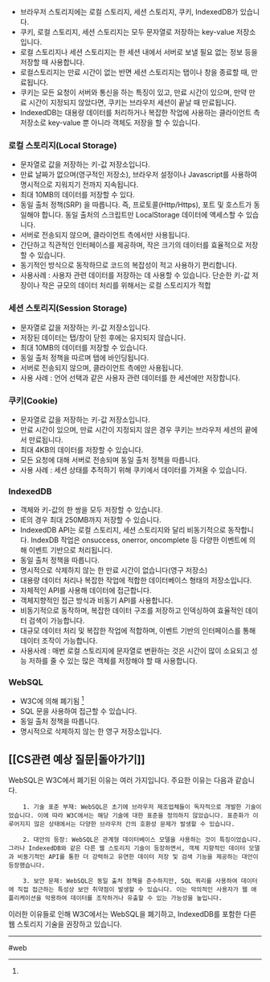- 브라우저 스토리지에는 로컬 스토리지, 세션 스토리지, 쿠키, IndexedDB가 있습니다.
- 쿠키, 로컬 스토리지, 세션 스토리지는 모두 문자열로 저장하는 key-value 저장소입니다.
- 로컬 스토리지나 세션 스토리지는 한 세션 내에서 서버로 보낼 필요 없는 정보 등을 저장할 때 사용합니다.
- 로컬스토리지는 만료 시간이 없는 반면 세션 스토리지는 탭이나 창을 종료할 때, 만료됩니다.
- 쿠키는 모든 요청이 서버와 통신을 하는 특징이 있고, 만료 시간이 있으며, 만약 만료 시간이 지정되지 않았다면, 쿠키는 브라우저 세션이 끝날 때 만료됩니다.
- IndexedDB는 대용량 데이터를 처리하거나 복잡한 작업에 사용하는 클라이언트 측 저장소로 key-value 뿐 아니라 객체도 저장을 할 수 있습니다.

### 로컬 스토리지(Local Storage)
- 문자열로 값을 저장하는 키-값 저장소입니다.
- 만료 날짜가 없으며(영구적인 저장소), 브라우저 설정이나 Javascript를 사용하여 명시적으로 지워지기 전까지 지속됩니다.
- 최대 10MB의 데이터를 저장할 수 있다.
- 동일 출처 정책(SRP) 을 따릅니다. 즉, 프로토콜(Http/Https), 포트 및 호스트가 동일해야 합니다. 동일 출처의 스크립트만 LocalStorage 데이터에 액세스할 수 있습니다.
- 서버로 전송되지 않으며, 클라이언트 측에서만 사용됩니다.
- 간단하고 직관적인 인터페이스를 제공하며, 작은 크기의 데이터를 효율적으로 저장할 수 있습니다.
- 동기적인 방식으로 동작하므로 코드의 복잡성이 적고 사용하기 편리합니다.
- 사용사례 : 사용자 관련 데이터를 저장하는 데 사용할 수 있습니다. 단순한 키-값 저장이나 작은 규모의 데이터 처리를 위해서는 로컬 스토리지가 적합

### 세션 스토리지(Session Storage)
- 문자열로 값을 저장하는 키-값 저장소입니다.
- 저장된 데이터는 탭/창이 닫힌 후에는 유지되지 않습니다.
- 최대 10MB의 데이터를 저장할 수 있습니다.
- 동일 출처 정책을 따르며 탭에 바인딩됩니다.
- 서버로 전송되지 않으며, 클라이언트 측에만 사용됩니다.
- 사용 사례 : 언어 선택과 같은 사용자 관련 데이터를 한 세션에만 저장합니다.

### 쿠키(Cookie)
- 문자열로 값을 저장하는 키-값 저장소입니다.
- 만료 시간이 있으며, 만료 시간이 지정되지 않은 경우 쿠키는 브라우저 세션의 끝에서 만료됩니다.
- 최대 4KB의 데이터를 저장할 수 있습니다.
- 모든 요청에 대해 서버로 전송되며 동일 출처 정책을 따릅니다.
- 사용 사례 : 세션 상태를 추적하기 위해 쿠키에서 데이터를 가져올 수 있습니다.

### IndexedDB
- 객체와 키-값의 한 쌍을 모두 저장할 수 있습니다.
- IE의 경우 최대 250MB까지 저장할 수 있습니다.
- IndexedDB API는 로컬 스토리지, 세션 스토리지와 달리 비동기적으로 동작합니다. IndexDB 작업은 onsuccess, onerror, oncomplete 등 다양한 이벤트에 의해 이벤트 기반으로 처리됩니다.
- 동일 출처 정책을 따릅니다.
- 명시적으로 삭제하지 않는 한 만료 시간이 없습니다(영구 저장소)
- 대용량 데이터 처리나 복잡한 작업에 적합한 데이터베이스 형태의 저장소입니다.
- 자체적인 API를 사용해 데이터에 접근합니다.
- 객체지향적인 접근 방식과 비동기 API를 사용합니다.
- 비동기적으로 동작하며, 복잡한 데이터 구조를 저장하고 인덱싱하여 효율적인 데이터 검색이 가능합니다.
- 대규모 데이터 처리 및 복잡한 작업에 적합하며, 이벤트 기반의 인터페이스를 통해 데이터 조작이 가능합니다.
- 사용사례 : 매번 로컬 스토리지에 문자열로 변환하는 것은 시간이 많이 소요되고 성능 저하를 줄 수 있는 많은 객체를 저장해야 할 때 사용합니다.

### WebSQL
- W3C에 의해 폐기됨 [^폐기된이유]
- SQL 문을 사용하여 접근할 수 있습니다.
- 동일 출처 정책을 따릅니다.
- 명시적으로 삭제하지 않는 한 영구 저장소입니다.



## [[CS관련 예상 질문|돌아가기]]

[^폐기된이유]:  
WebSQL은 W3C에서 폐기된 이유는 여러 가지입니다. 주요한 이유는 다음과 같습니다.
        
	    1. 기술 표준 부재: WebSQL은 초기에 브라우저 제조업체들이 독자적으로 개발한 기술이었습니다. 이에 따라 W3C에서는 해당 기술에 대한 표준을 정의하지 않았습니다. 표준화가 이루어지지 않은 상태에서는 다양한 브라우저 간의 호환성 문제가 발생할 수 있습니다.
	    
	    2. 대안의 등장: WebSQL은 관계형 데이터베이스 모델을 사용하는 것이 특징이었습니다. 그러나 IndexedDB와 같은 다른 웹 스토리지 기술이 등장하면서, 객체 지향적인 데이터 모델과 비동기적인 API를 통한 더 강력하고 유연한 데이터 저장 및 검색 기능을 제공하는 대안이 등장했습니다.
	    
	    3. 보안 문제: WebSQL은 동일 출처 정책을 준수하지만, SQL 쿼리를 사용하여 데이터에 직접 접근하는 특성상 보안 취약점이 발생할 수 있습니다. 이는 악의적인 사용자가 웹 애플리케이션을 악용하여 데이터를 조작하거나 유출할 수 있는 가능성을 높입니다.
	    
이러한 이유들로 인해 W3C에서는 WebSQL을 폐기하고, IndexedDB를 포함한 다른 웹 스토리지 기술을 권장하고 있습니다. 


---
#web
